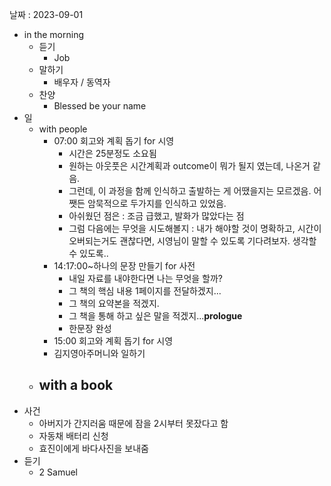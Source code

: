 날짜 : 2023-09-01
- in the morning
	- 듣기
		- Job
	- 말하기
		-  배우자 / 동역자 
	- 찬양
		- Blessed be your name
- 일
	- with people
		- 07:00 회고와 계획 돕기 for 시영
			- 시간은 25분정도 소요됨
			- 원하는 아웃풋은 시간계획과 outcome이 뭐가 될지 였는데, 나온거 같음.
			- 그런데, 이 과정을 함께 인식하고 출발하는 게 어땠을지는 모르겠음. 어쨋든 암묵적으로 두가지를 인식하고 있었음.
			- 아쉬웠던 점은 : 조금 급했고, 발화가 많았다는 점
			- 그럼 다음에는 무엇을 시도해볼지 : 내가 해야할 것이 명확하고, 시간이 오버되는거도 괜찮다면, 시영님이 말할 수 있도록 기다려보자. 생각할 수 있도록..
		- 14:17:00~하나의 문장 만들기 for 사전
			- 내일 자료를 내야한다면 나는 무엇을 할까?
			- 그 책의 핵심 내용 1페이지를 전달하겠지...
			- 그 책의 요약본을 적겠지.
			- 그 책을 통해 하고 싶은 말을 적겠지...**prologue**
			- 한문장 완성
		- 15:00 회고와 계획 돕기 for 시영
		- 김지영아주머니와 일하기
	- with a book
		- 
- 사건
	- 아버지가 간지러움 때문에 잠을 2시부터 못잤다고 함
	- 자동채 배터리 신청
	- 효진이에게 바다사진을 보내줌
- 듣기
	- 2 Samuel
